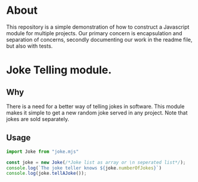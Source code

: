 # About

This repository is a simple demonstration of how to construct a Javascript module for multiple projects. Our primary concern is encapsulation and separation of concerns, secondly documenting our work in the readme file, but also with tests. 

# Joke Telling module.

## Why
There is a need for a better way of telling jokes in software. This module makes it simple to get a new random joke served in any project. Note that jokes are sold separately. 

## Usage
```javascript
import Joke from "joke.mjs"

const joke = new Joke(/*Joke list as array or \n seperated list*/);
console.log(`The joke teller knows ${joke.numberOfJokes}`)
console.log(joke.tellAJoke());

```


